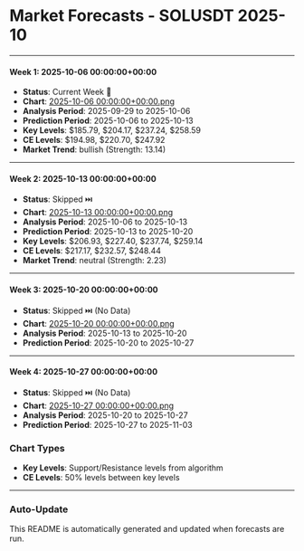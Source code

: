 # Market Forecasts - SOLUSDT 2025-10

---

#### Week 1: 2025-10-06 00:00:00+00:00
- **Status**: Current Week 🔄
- **Chart**: <a href="./2025-10-06 00:00:00+00:00.png">2025-10-06 00:00:00+00:00.png</a>
- **Analysis Period**: 2025-09-29 to 2025-10-06
- **Prediction Period**: 2025-10-06 to 2025-10-13
- **Key Levels**: $185.79, $204.17, $237.24, $258.59
- **CE Levels**: $194.98, $220.70, $247.92
- **Market Trend**: bullish (Strength: 13.14)

---

#### Week 2: 2025-10-13 00:00:00+00:00
- **Status**: Skipped ⏭️
- **Chart**: <a href="./2025-10-13 00:00:00+00:00.png">2025-10-13 00:00:00+00:00.png</a>
- **Analysis Period**: 2025-10-06 to 2025-10-13
- **Prediction Period**: 2025-10-13 to 2025-10-20
- **Key Levels**: $206.93, $227.40, $237.74, $259.14
- **CE Levels**: $217.17, $232.57, $248.44
- **Market Trend**: neutral (Strength: 2.23)

---

#### Week 3: 2025-10-20 00:00:00+00:00
- **Status**: Skipped ⏭️ (No Data)
- **Chart**: <a href="./2025-10-20 00:00:00+00:00.png">2025-10-20 00:00:00+00:00.png</a>
- **Analysis Period**: 2025-10-13 to 2025-10-20
- **Prediction Period**: 2025-10-20 to 2025-10-27

---

#### Week 4: 2025-10-27 00:00:00+00:00
- **Status**: Skipped ⏭️ (No Data)
- **Chart**: <a href="./2025-10-27 00:00:00+00:00.png">2025-10-27 00:00:00+00:00.png</a>
- **Analysis Period**: 2025-10-20 to 2025-10-27
- **Prediction Period**: 2025-10-27 to 2025-11-03

### Chart Types

- **Key Levels**: Support/Resistance levels from algorithm
- **CE Levels**: 50% levels between key levels

---

### Auto-Update

This README is automatically generated and updated when forecasts are run.
